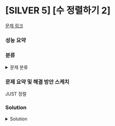 # [SILVER 5] [수 정렬하기 2]

[문제 링크](https://www.acmicpc.net/problem/2751) 

### 성능 요약

### 분류

<details><summary>문제 분류</summary> 

[정렬]

</details>

### 문제 요약 및 해결 방안 스케치

JUST 정렬

### Solution

<details><summary>Solution</summary> 

[Source Code]

</details>
